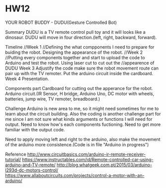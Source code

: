 # HW12
YOUR ROBOT BUDDY - DUDU(Gesture Controlled Bot)

Summary
DUDU is a TV remote control pull toy and it will looks like a dinosaur. DUDU will move in four direction.(left, right, backward, forward).

Timeline
//Week 1
//Defining the what compponents I need to prepare for buiding the robot. Designing the appearance of the robot.
//Week 2
//Putting every components together and start to upload the code to Arduino and test the robot. Using laser cut to cut out the //appearence of DUDU
Week 3 
Adjustify the code make sure the robot movement route can pair up with the TV remoter. Put the arduino circuit inside the cardboard.
Week 4
Presentation.

Components part
Cardboard for cutting out the apperance for the robot.
Arduino circuit.(IR Sensor, H bridge, Arduino Uno, DC motor with wheels, batteries, jump wire, TV remoter, breadboard.)

Challenge
Arduino is new area to me, so it might need sometimes for me to learn about the circuit building. Also the coding is another 
challenge part for me since I am not sure what kinds arguments or functions I will need for output.
Need to know how's each components fuctioning. 
Need to get more familiar with the output code. 

Need to apply moving left and right to the arduino, also make the movement of the arduino more consistence.(Code is in file "Arduino in progress")

Reference
http://www.circuitbasics.com/arduino-ir-remote-receiver-tutorial/
https://www.instructables.com/id/Remote-controlled-car-using-arduino-and-TV-remote/
http://blog.whatgeek.com.pt/2015/03/arduino-l293d-dc-motors-control/
https://www.allaboutcircuits.com/projects/control-a-motor-with-an-arduino/
